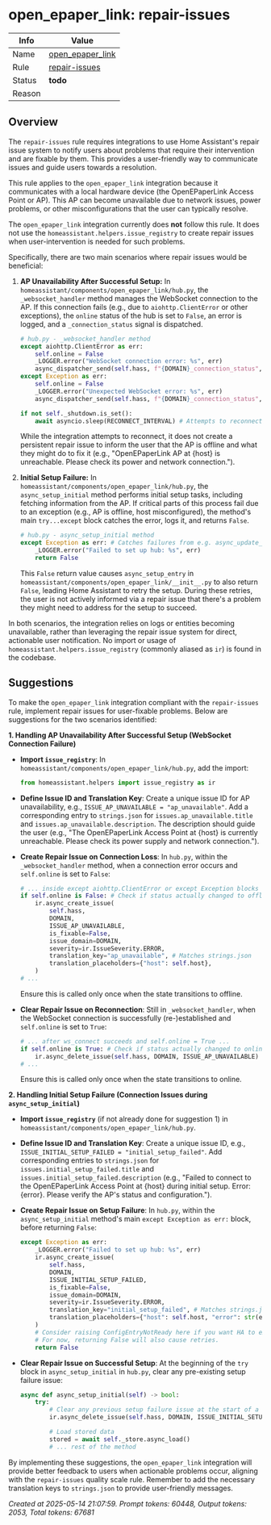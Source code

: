 # open_epaper_link: repair-issues

| Info   | Value                                                                    |
|--------|--------------------------------------------------------------------------|
| Name   | [open_epaper_link](https://www.home-assistant.io/integrations/open_epaper_link/) |
| Rule   | [repair-issues](https://developers.home-assistant.io/docs/core/integration-quality-scale/rules/repair-issues)                                                     |
| Status | **todo**                                                                 |
| Reason |                                                                          |

## Overview

The `repair-issues` rule requires integrations to use Home Assistant's repair issue system to notify users about problems that require their intervention and are fixable by them. This provides a user-friendly way to communicate issues and guide users towards a resolution.

This rule applies to the `open_epaper_link` integration because it communicates with a local hardware device (the OpenEPaperLink Access Point or AP). This AP can become unavailable due to network issues, power problems, or other misconfigurations that the user can typically resolve.

The `open_epaper_link` integration currently does **not** follow this rule. It does not use the `homeassistant.helpers.issue_registry` to create repair issues when user-intervention is needed for such problems.

Specifically, there are two main scenarios where repair issues would be beneficial:

1.  **AP Unavailability After Successful Setup:**
    In `homeassistant/components/open_epaper_link/hub.py`, the `_websocket_handler` method manages the WebSocket connection to the AP. If this connection fails (e.g., due to `aiohttp.ClientError` or other exceptions), the `online` status of the hub is set to `False`, an error is logged, and a `_connection_status` signal is dispatched.
    ```python
    # hub.py - _websocket_handler method
    except aiohttp.ClientError as err:
        self.online = False
        _LOGGER.error("WebSocket connection error: %s", err)
        async_dispatcher_send(self.hass, f"{DOMAIN}_connection_status", False)
    except Exception as err:
        self.online = False
        _LOGGER.error("Unexpected WebSocket error: %s", err)
        async_dispatcher_send(self.hass, f"{DOMAIN}_connection_status", False)

    if not self._shutdown.is_set():
        await asyncio.sleep(RECONNECT_INTERVAL) # Attempts to reconnect
    ```
    While the integration attempts to reconnect, it does not create a persistent repair issue to inform the user that the AP is offline and what they might do to fix it (e.g., "OpenEPaperLink AP at {host} is unreachable. Please check its power and network connection.").

2.  **Initial Setup Failure:**
    In `homeassistant/components/open_epaper_link/hub.py`, the `async_setup_initial` method performs initial setup tasks, including fetching information from the AP. If critical parts of this process fail due to an exception (e.g., AP is offline, host misconfigured), the method's main `try...except` block catches the error, logs it, and returns `False`.
    ```python
    # hub.py - async_setup_initial method
    except Exception as err: # Catches failures from e.g. async_update_ap_info()
        _LOGGER.error("Failed to set up hub: %s", err)
        return False
    ```
    This `False` return value causes `async_setup_entry` in `homeassistant/components/open_epaper_link/__init__.py` to also return `False`, leading Home Assistant to retry the setup. During these retries, the user is not actively informed via a repair issue that there's a problem they might need to address for the setup to succeed.

In both scenarios, the integration relies on logs or entities becoming unavailable, rather than leveraging the repair issue system for direct, actionable user notification. No import or usage of `homeassistant.helpers.issue_registry` (commonly aliased as `ir`) is found in the codebase.

## Suggestions

To make the `open_epaper_link` integration compliant with the `repair-issues` rule, implement repair issues for user-fixable problems. Below are suggestions for the two scenarios identified:

**1. Handling AP Unavailability After Successful Setup (WebSocket Connection Failure)**

*   **Import `issue_registry`**:
    In `homeassistant/components/open_epaper_link/hub.py`, add the import:
    ```python
    from homeassistant.helpers import issue_registry as ir
    ```

*   **Define Issue ID and Translation Key**:
    Create a unique issue ID for AP unavailability, e.g., `ISSUE_AP_UNAVAILABLE = "ap_unavailable"`.
    Add a corresponding entry to `strings.json` for `issues.ap_unavailable.title` and `issues.ap_unavailable.description`. The description should guide the user (e.g., "The OpenEPaperLink Access Point at {host} is currently unreachable. Please check its power supply and network connection.").

*   **Create Repair Issue on Connection Loss**:
    In `hub.py`, within the `_websocket_handler` method, when a connection error occurs and `self.online` is set to `False`:
    ```python
    # ... inside except aiohttp.ClientError or except Exception blocks ...
    if self.online is False: # Check if status actually changed to offline
        ir.async_create_issue(
            self.hass,
            DOMAIN,
            ISSUE_AP_UNAVAILABLE,
            is_fixable=False,
            issue_domain=DOMAIN,
            severity=ir.IssueSeverity.ERROR,
            translation_key="ap_unavailable", # Matches strings.json
            translation_placeholders={"host": self.host},
        )
    # ...
    ```
    Ensure this is called only once when the state transitions to offline.

*   **Clear Repair Issue on Reconnection**:
    Still in `_websocket_handler`, when the WebSocket connection is successfully (re-)established and `self.online` is set to `True`:
    ```python
    # ... after ws_connect succeeds and self.online = True ...
    if self.online is True: # Check if status actually changed to online
        ir.async_delete_issue(self.hass, DOMAIN, ISSUE_AP_UNAVAILABLE)
    # ...
    ```
    Ensure this is called only once when the state transitions to online.

**2. Handling Initial Setup Failure (Connection Issues during `async_setup_initial`)**

*   **Import `issue_registry`** (if not already done for suggestion 1) in `homeassistant/components/open_epaper_link/hub.py`.

*   **Define Issue ID and Translation Key**:
    Create a unique issue ID, e.g., `ISSUE_INITIAL_SETUP_FAILED = "initial_setup_failed"`.
    Add corresponding entries to `strings.json` for `issues.initial_setup_failed.title` and `issues.initial_setup_failed.description` (e.g., "Failed to connect to the OpenEPaperLink Access Point at {host} during initial setup. Error: {error}. Please verify the AP's status and configuration.").

*   **Create Repair Issue on Setup Failure**:
    In `hub.py`, within the `async_setup_initial` method's main `except Exception as err:` block, before returning `False`:
    ```python
    except Exception as err:
        _LOGGER.error("Failed to set up hub: %s", err)
        ir.async_create_issue(
            self.hass,
            DOMAIN,
            ISSUE_INITIAL_SETUP_FAILED,
            is_fixable=False,
            issue_domain=DOMAIN,
            severity=ir.IssueSeverity.ERROR,
            translation_key="initial_setup_failed", # Matches strings.json
            translation_placeholders={"host": self.host, "error": str(err)},
        )
        # Consider raising ConfigEntryNotReady here if you want HA to explicitly show "Retrying setup"
        # For now, returning False will also cause retries.
        return False
    ```

*   **Clear Repair Issue on Successful Setup**:
    At the beginning of the `try` block in `async_setup_initial` in `hub.py`, clear any pre-existing setup failure issue:
    ```python
    async def async_setup_initial(self) -> bool:
        try:
            # Clear any previous setup failure issue at the start of a new attempt
            ir.async_delete_issue(self.hass, DOMAIN, ISSUE_INITIAL_SETUP_FAILED)

            # Load stored data
            stored = await self._store.async_load()
            # ... rest of the method
    ```

By implementing these suggestions, the `open_epaper_link` integration will provide better feedback to users when actionable problems occur, aligning with the `repair-issues` quality scale rule. Remember to add the necessary translation keys to `strings.json` to provide user-friendly messages.

_Created at 2025-05-14 21:07:59. Prompt tokens: 60448, Output tokens: 2053, Total tokens: 67681_
